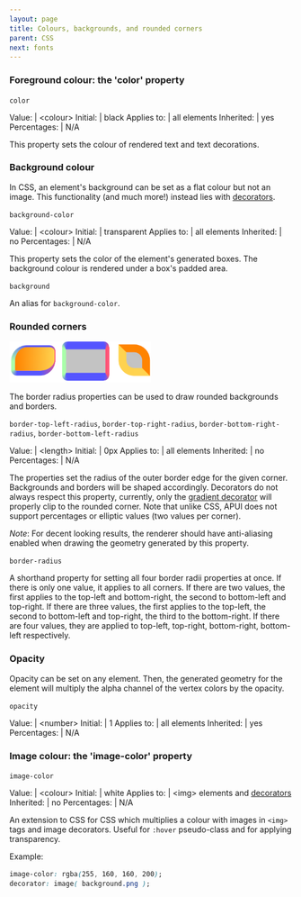 ```yaml
---
layout: page
title: Colours, backgrounds, and rounded corners
parent: CSS
next: fonts
---
```


### Foreground colour: the 'color' property


`color`

Value: | \<colour\>
Initial: | black
Applies to: | all elements
Inherited: | yes
Percentages: | N/A

This property sets the colour of rendered text and text decorations.

### Background colour


In CSS, an element's background can be set as a flat colour but not an image. This functionality (and much more!) instead lies with [decorators](decorators.html).

`background-color`

Value: | \<colour\>
Initial: | transparent
Applies to: | all elements
Inherited: | no
Percentages: | N/A

This property sets the color of the element's generated boxes. The background colour is rendered under a box's padded area.

`background`

An alias for `background-color`.

### Rounded corners


<img alt="border-radius" src="../../static/assets/images/border-radius.png" style="max-width: 50%"/>

The border radius properties can be used to draw rounded backgrounds and borders.

`border-top-left-radius`, `border-top-right-radius`, `border-bottom-right-radius`, `border-bottom-left-radius`

Value: | \<length\>
Initial: | 0px
Applies to: | all elements
Inherited: | no
Percentages: | N/A

The properties set the radius of the outer border edge for the given corner. Backgrounds and borders will be shaped accordingly. Decorators do not always respect this property, currently, only the [gradient decorator](decorators/gradient.html) will properly clip to the rounded corner. Note that unlike CSS, APUI does not support percentages or elliptic values (two values per corner).

*Note*: For decent looking results, the renderer should have anti-aliasing enabled when drawing the geometry generated by this property.

`border-radius`

A shorthand property for setting all four border radii properties at once. If there is only one value, it applies to all corners. If there are two values, the first applies to the top-left and bottom-right, the second to bottom-left and top-right. If there are three values, the first applies to the top-left, the second to bottom-left and top-right, the third to the bottom-right. If there are four values, they are applied to top-left, top-right, bottom-right, bottom-left respectively.

### Opacity


Opacity can be set on any element. Then, the generated geometry for the element will multiply the alpha channel of the vertex colors by the opacity.

`opacity`

Value: | \<number\>
Initial: | 1
Applies to: | all elements
Inherited: | yes
Percentages: | N/A

### Image colour: the 'image-color' property


`image-color`

Value: | \<colour\>
Initial: | white
Applies to: | \<img\> elements and [decorators](decorators.html)
Inherited: | no
Percentages: | N/A

An extension to CSS for CSS which multiplies a colour with images in `<img>` tags and image decorators. Useful for `:hover` pseudo-class and for applying transparency.

Example:
```css
image-color: rgba(255, 160, 160, 200);
decorator: image( background.png );
```
